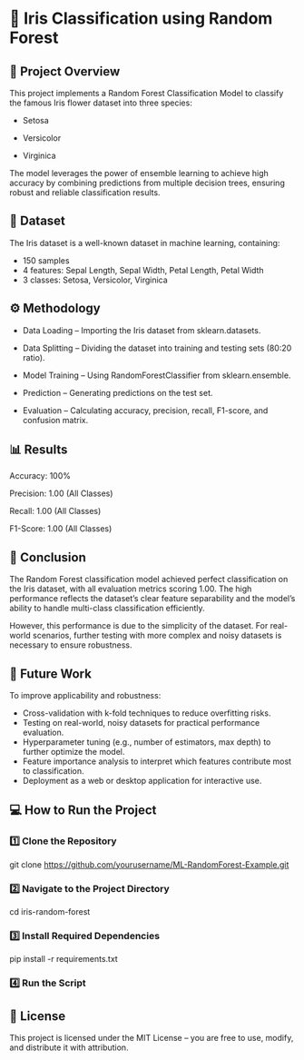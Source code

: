 # 🌸 Iris Classification using Random Forest
## 📌 Project Overview
This project implements a Random Forest Classification Model to classify the famous Iris flower dataset into three species:

- Setosa

- Versicolor

- Virginica

The model leverages the power of ensemble learning to achieve high accuracy by combining predictions from multiple decision trees, ensuring robust and reliable classification results.

## 📂 Dataset
The Iris dataset is a well-known dataset in machine learning, containing:
- 150 samples
- 4 features: Sepal Length, Sepal Width, Petal Length, Petal Width
- 3 classes: Setosa, Versicolor, Virginica

## ⚙️ Methodology
- Data Loading – Importing the Iris dataset from sklearn.datasets.

- Data Splitting – Dividing the dataset into training and testing sets (80:20 ratio).

- Model Training – Using RandomForestClassifier from sklearn.ensemble.

- Prediction – Generating predictions on the test set.

- Evaluation – Calculating accuracy, precision, recall, F1-score, and confusion matrix.

## 📊 Results
Accuracy: 100%

Precision: 1.00 (All Classes)

Recall: 1.00 (All Classes)

F1-Score: 1.00 (All Classes)

## 📝 Conclusion
The Random Forest classification model achieved perfect classification on the Iris dataset, with all evaluation metrics scoring 1.00. The high performance reflects the dataset’s clear feature separability and the model’s ability to handle multi-class classification efficiently.

However, this performance is due to the simplicity of the dataset. For real-world scenarios, further testing with more complex and noisy datasets is necessary to ensure robustness.

## 🚀 Future Work
To improve applicability and robustness:
- Cross-validation with k-fold techniques to reduce overfitting risks.
- Testing on real-world, noisy datasets for practical performance evaluation.
- Hyperparameter tuning (e.g., number of estimators, max depth) to further optimize the model.
- Feature importance analysis to interpret which features contribute most to classification.
- Deployment as a web or desktop application for interactive use.

## 💻 How to Run the Project

### 1️⃣ Clone the Repository
git clone https://github.com/yourusername/ML-RandomForest-Example.git

### 2️⃣ Navigate to the Project Directory
cd iris-random-forest

### 3️⃣ Install Required Dependencies
pip install -r requirements.txt

### 4️⃣ Run the Script


## 📜 License
This project is licensed under the MIT License – you are free to use, modify, and distribute it with attribution.
